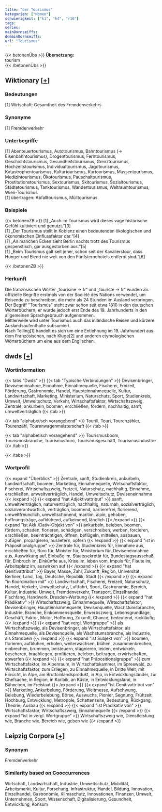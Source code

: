 ```yaml
---
title: "der Tourismus"
kategorien: ["Nomen"]
schwierigkeit: ["k1", "h4", "r10"]
tags:
series:
mainDornseiffs:
domainDornseiffs:
url: "Tourismus"
---
```


{{< betonenÜbs >}}
**Übersetzung:**  
tourism  
{{< /betonenÜbs >}}

## Wiktionary [[+](https://de.wiktionary.org/wiki/Tourismus)]

### Bedeutungen
[1] Wirtschaft: Gesamtheit des Fremdenverkehrs  

### Synonyme
[1] Fremdenverkehr  

### Unterbegriffe
[1] Abenteuertourismus, Autotourismus, Bahntourismus (→ Eisenbahntourismus), Drogentourismus, Ferntourismus, Geschichtstourismus, Gesundheitstourismus, Grenztourismus, Hochzeitstourismus, Individualtourismus, Jagdtourismus, Katastrophentourismus, Kulturtourismus, Kurtourismus, Massentourismus, Medizintourismus, Ökotourismus, Pauschaltourismus, Prostitutionstourismus, Sextourismus, Skitourismus, Sozialtourismus, Städtetourismus, Tanktourismus, Wandertourismus, Weltraumtourismus, Wien-Tourismus  
[1] übertragen: Abfalltourismus, Mülltourismus  

### Beispiele
{{< betonenZB >}}
[1] „Auch im Tourismus wird dieses vage historische Gefühl kultiviert und genutzt.“[3]  
[1] „Der Tourismus stellt in Koblenz einen bedeutenden ökologischen und ökonomischen Einflussfaktor dar.“[4]  
[1] „An manchen Ecken sieht Berlin nachts trotz des Tourismus gespenstisch, gar ausgestorben aus.“[5]  
[1] „Beim Tourismus galt seit jeher, schon seit der Kavalierstour, dass Hunger und Elend nie weit von den Fünfsternehotels entfernt sind.“[6]  

{{< /betonenZB >}}
### Herkunft
Die französischen Wörter „tourisme → fr“ und „touriste → fr“ wurden als offizielle Begriffe erstmals von der Société des Nations verwendet, um Reisende zu beschreiben, die mehr als 24 Stunden im Ausland verbringen. Der Begriff "Tourismus" steht zwar schon seit etwa 1810 in den deutschen Wörterbüchern, er wurde jedoch erst Ende des 19. Jahrhunderts in den allgemeinen Sprachgebrauch aufgenommen.  
Mittlerweile wird unter Tourismus auch das inländische Reisen und kürzere Auslandsaufenthalte subsumiert.  
Nach Telling[1] handelt es sich um eine Entlehnung im 19. Jahrhundert aus dem Französischen, nach Kluge[2] und anderen etymologischen Wörterbüchern um eine aus dem Englischen.  



## dwds [[+](https://www.dwds.de/wb/Tourismus)]

### Wortinformation
{{< tabs "Dwds" >}}
{{< tab "Typische Verbindungen" >}}
Devisenbringer, Deviseneinnahme, Einnahme, Einnahmequelle, Fischerei, Freizeit, Förderung, Gastronomie, Handel, Haupteinnahmequelle, Kultur, Landwirtschaft, Marketing, Ministerium, Naturschutz, Sport, Studienkreis, Umwelt, Umweltschutz, Verkehr, Wirtschaftsfaktor, Wirtschaftszweig, Zentrale, ankurbeln, boomen, erschließen, fördern, nachhaltig, sanft, umweltverträglich
{{< /tab >}}

{{< tab "alphabetisch vorangehend" >}}
Tourill, Touri, Tourenzähler, Tourenzahl, Tourenwagenmeisterschaft
{{< /tab >}}

{{< tab "alphabetisch vorangehend" >}}
Tourismusboom, Tourismusbranche, Tourismusbüro, Tourismusgeschäft, Tourismusindustrie
{{< /tab >}}

{{< /tabs >}}

### Wortprofil
{{< expand "Überblick" >}} Zentrale, sanft, Studienkreis, ankurbeln, Landwirtschaft, boomen, Marketing, Einnahmequelle, Wirtschaftsfaktor, Fischerei, Wirtschaftszweig, Freizeit, Naturschutz, nachhaltig, Einnahme, erschließen, umweltverträglich, Handel, Umweltschutz, Deviseneinnahme {{< /expand >}}
{{< expand "hat Adjektivattribut" >}} sanft, umweltverträglich, naturverträglich, nachhaltig, naturnah, sozialverträglich, sozialverantwortlich, verträglich, boomend, barrierefrei, florierend, umweltfreundlich, umweltschonend, maritim, alpin, gehoben, hoffnungsträge, aufblühend, aufkeimend, ländlich {{< /expand >}}
{{< expand "ist Akk./Dativ-Objekt von" >}} ankurbeln, beleben, boomen, fördern, schaden, florieren, schädigen, verschreiben, werben, forcieren, erschließen, beeinträchtigen, öffnen, beflügeln, mitteilen, ausbauen, zufügen, propagieren, ausliefern, opfern {{< /expand >}}
{{< expand "ist in Präpositionalgruppe" >}} Zentrale für, Studienkreis für, Einnahme aus, erschließen für, Büro für, Minister für, Ministerium für, Deviseneinnahme aus, Auswirkung auf, Einbuße im, Staatssekretär für, Bundestagsausschuß für, Einbruch im, Einkünfte aus, Krise im, leben vom, Impuls für, Flaute im, Arbeitsplatz im, auswirken auf {{< /expand >}}
{{< expand "hat Genitivattribut" >}} Bayer, Masse, Zahl, Zukunft, Region, Universität, Berliner, Land, Tag, Deutsche, Republik, Stadt {{< /expand >}}
{{< expand "in Koordination mit" >}} Landwirtschaft, Fischerei, Freizeit, Naturschutz, Handel, Verkehr, Umweltschutz, Luftfahrt, Sport, Gastronomie, Bereich, Kultur, Industrie, Umwelt, Fremdenverkehr, Transport, Einzelhandel, Fischfang, Handwerk, Dresden-Werbung {{< /expand >}}
{{< expand "hat Prädikativ" >}} Wirtschaftszweig, Einnahmequelle, Wirtschaftsfaktor, Devisenbringer, Haupteinnahmequelle, Devisenquelle, Wachstumsbranche, Industrie, Branche, Einkommensquelle, Erwerbszweig, Lebensgrundlage, Geschäft, Faktor, Motor, Hoffnung, Zukunft, Chance, bedeutend, rückläufig {{< /expand >}}
{{< expand "hat vergl. Wortgruppe" >}} als Wirtschaftszweig, als Devisenbringer, als Wirtschaftsfaktor, als Einnahmequelle, als Devisenquelle, als Wachstumsbranche, als Industrie, als Standbein {{< /expand >}}
{{< expand "ist Subjekt von" >}} boomen, florieren, aufblühen, erholen, weiterwachsen, blühen, zusammenbrechen, einbrechen, brummen, beisteuern, stagnieren, leiden, entwickeln, bescheren, brachliegen, profitieren, beleben, beitragen, erwirtschaften, abwerfen {{< /expand >}}
{{< expand "hat Präpositionalgruppe" >}} zum Wirtschaftsfaktor, im Alpenraum, in Wirtschaftskammer, im Spreewald, zu Wirtschaftsfaktor, zum Erliegen, zu Einnahmequelle, in Dritte Welt, mit Einsicht, in Alpe, am Bruttoinlandsprodukt, in Alp, in Entwicklungsländer, zur Chefsache, in Region, in Karibik, an Küste, in Entwicklungsland, in Bähnchen, im Freistaat {{< /expand >}}
{{< expand "ist Genitivattribut von" >}} Marketing, Ankurbelung, Förderung, Weltmesse, Aufschwung, Belebung, Wiederbelebung, Börse, Auswuchs, Pionier, Segnung, Frühzeit, Hochburg, Entwicklung, Metropole, Schattenseite, Bedeutung, Rückgang, Theorie, Ausbau {{< /expand >}}
{{< expand "ist Prädikativ von" >}} Wirtschaftsfaktor, Wirtschaftszweig, Einnahmequelle {{< /expand >}}
{{< expand "ist in vergl. Wortgruppe" >}} Wirtschaftszweig wie, Dienstleistung wie, Branche wie, Bereich wie, geben wie {{< /expand >}}

## Leipzig Corpora [[+](https://corpora.uni-leipzig.de/en/res?word=Tourismus&corpusId=deu_newscrawl-public_2018)]


### Synonym
Fremdenverkehr


### Similarity based on Cooccurrences
Wirtschaft, Landwirtschaft, Industrie, Umweltschutz, Mobilität, Arbeitsmarkt, Kultur, Forschung, Infrastruktur, Handel, Bildung, Innovation, Einzelhandel, Gastronomie, Klimaschutz, Innovationen, Finanzen, Umwelt, Unternehmen, Sport, Wissenschaft, Digitalisierung, Gesundheit, Entwicklung, Konsum

